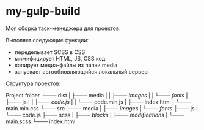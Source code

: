 # my-gulp-build
 Моя сборка таск-менеджера для проектов.

 Выполяет следующие функции:
 - переделывает SCSS в CSS
 - мимифицирует HTML, JS, CSS код
 - копирует медиа-файлы из папки media
 - запускает автообновляющийся локальный сервер

Структура проектов:

Project folder
 ├─── dist
 |     ├─── media
 |     |     ├─── _images_
 |     |     └─── _fonts_
 |     ├─── js
 |     |     ├─── _code.js_
 |     |     └─── code.min.js
 |     ├─── index.html
 |     └─── main.min.css
 └─── src
       ├─── media
       |     ├─── _images_
       |     └─── _fonts_
       ├─── js
       |     └─── code.js
       ├─── scss
       |     ├─── _blocks_
       |     ├─── _modifications_
       |     └─── main.scss
       └─── index.html
